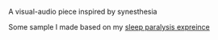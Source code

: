 A visual-audio piece inspired by synesthesia

Some sample I made based on my [sleep paralysis expreince](https://www.instagram.com/p/B_U54UrnrqQ/?utm_source=ig_web_copy_link)
